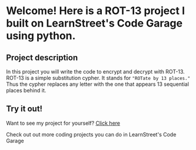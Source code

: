 
Welcome! Here is a ROT-13 project I built on LearnStreet's Code Garage using python.
===============================================================================================================

Project description
-------------------------

In this project you will write the code to encrypt and decrypt with ROT-13. ROT-13 is a simple substitution cypher. It stands for <code>"ROTate by 13 places."</code> Thus the cypher replaces any letter with the one that appears 13 sequential places behind it.

Try it out!
--------------

Want to see my project for yourself? [Click here](http://www.learnstreet.com//profile/52b0ae3076b99c0379003557?page_name=project)

Check out out more coding projects you can do in LearnStreet's Code Garage
		